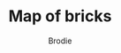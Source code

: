 ---
layout: post
title: Map of bricks
author: Brodie
section: support-the-library
categories: [support-the-library, brodie]
audience: ''
keywords: ''
goals: ''
actions: ''
---